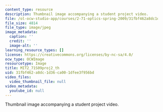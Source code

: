 ```yaml
---
content_type: resource
description: Thumbnail image accompanying a student project video.
file: /ol-ocw-studio-app/courses/2-71-optics-spring-2009/31fbf462a8dc1d36ca001dfee3f956bd_MIT2_71S09proj2_th.jpg
file_size: 4814
file_type: image/jpeg
image_metadata:
  caption: ''
  credit: ''
  image-alt: ''
learning_resource_types: []
license: https://creativecommons.org/licenses/by-nc-sa/4.0/
ocw_type: OCWImage
resourcetype: Image
title: MIT2_71S09proj2_th
uid: 31fbf462-a8dc-1d36-ca00-1dfee3f956bd
video_files:
  video_thumbnail_file: null
video_metadata:
  youtube_id: null
---
```

Thumbnail image accompanying a student project video.
